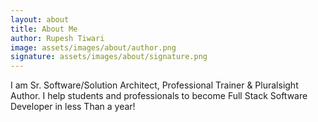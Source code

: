 ```yaml
---
layout: about
title: About Me
author: Rupesh Tiwari
image: assets/images/about/author.png
signature: assets/images/about/signature.png
---
```


I am Sr. Software/Solution Architect, Professional Trainer & Pluralsight Author. I help students and professionals to become Full Stack Software Developer in less Than a year!